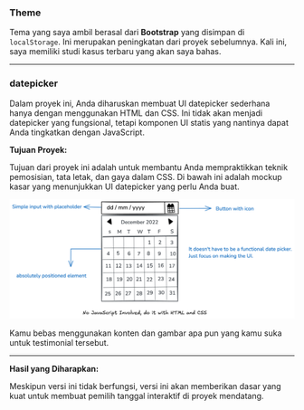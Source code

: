 ### Theme
Tema yang saya ambil berasal dari **Bootstrap** yang disimpan di `localStorage`. Ini merupakan peningkatan dari proyek sebelumnya. Kali ini, saya memiliki studi kasus terbaru yang akan saya bahas.

---

### datepicker

Dalam proyek ini, Anda diharuskan membuat UI datepicker sederhana hanya dengan menggunakan HTML dan CSS. Ini tidak akan menjadi datepicker yang fungsional, tetapi komponen UI statis yang nantinya dapat Anda tingkatkan dengan JavaScript.

**Tujuan Proyek:**

Tujuan dari proyek ini adalah untuk membantu Anda mempraktikkan teknik pemosisian, tata letak, dan gaya dalam CSS. Di bawah ini adalah mockup kasar yang menunjukkan UI datepicker yang perlu Anda buat.

![testimonial card](image/datepicker-ui-7l480.png)

Kamu bebas menggunakan konten dan gambar apa pun yang kamu suka untuk testimonial tersebut.

---

**Hasil yang Diharapkan:**

Meskipun versi ini tidak berfungsi, versi ini akan memberikan dasar yang kuat untuk membuat pemilih tanggal interaktif di proyek mendatang.
